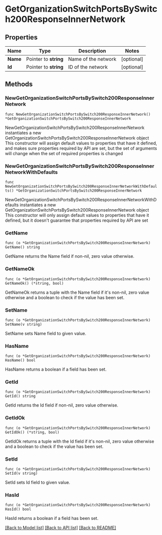 # GetOrganizationSwitchPortsBySwitch200ResponseInnerNetwork

## Properties

Name | Type | Description | Notes
------------ | ------------- | ------------- | -------------
**Name** | Pointer to **string** | Name of the network | [optional] 
**Id** | Pointer to **string** | ID of the network | [optional] 

## Methods

### NewGetOrganizationSwitchPortsBySwitch200ResponseInnerNetwork

`func NewGetOrganizationSwitchPortsBySwitch200ResponseInnerNetwork() *GetOrganizationSwitchPortsBySwitch200ResponseInnerNetwork`

NewGetOrganizationSwitchPortsBySwitch200ResponseInnerNetwork instantiates a new GetOrganizationSwitchPortsBySwitch200ResponseInnerNetwork object
This constructor will assign default values to properties that have it defined,
and makes sure properties required by API are set, but the set of arguments
will change when the set of required properties is changed

### NewGetOrganizationSwitchPortsBySwitch200ResponseInnerNetworkWithDefaults

`func NewGetOrganizationSwitchPortsBySwitch200ResponseInnerNetworkWithDefaults() *GetOrganizationSwitchPortsBySwitch200ResponseInnerNetwork`

NewGetOrganizationSwitchPortsBySwitch200ResponseInnerNetworkWithDefaults instantiates a new GetOrganizationSwitchPortsBySwitch200ResponseInnerNetwork object
This constructor will only assign default values to properties that have it defined,
but it doesn't guarantee that properties required by API are set

### GetName

`func (o *GetOrganizationSwitchPortsBySwitch200ResponseInnerNetwork) GetName() string`

GetName returns the Name field if non-nil, zero value otherwise.

### GetNameOk

`func (o *GetOrganizationSwitchPortsBySwitch200ResponseInnerNetwork) GetNameOk() (*string, bool)`

GetNameOk returns a tuple with the Name field if it's non-nil, zero value otherwise
and a boolean to check if the value has been set.

### SetName

`func (o *GetOrganizationSwitchPortsBySwitch200ResponseInnerNetwork) SetName(v string)`

SetName sets Name field to given value.

### HasName

`func (o *GetOrganizationSwitchPortsBySwitch200ResponseInnerNetwork) HasName() bool`

HasName returns a boolean if a field has been set.

### GetId

`func (o *GetOrganizationSwitchPortsBySwitch200ResponseInnerNetwork) GetId() string`

GetId returns the Id field if non-nil, zero value otherwise.

### GetIdOk

`func (o *GetOrganizationSwitchPortsBySwitch200ResponseInnerNetwork) GetIdOk() (*string, bool)`

GetIdOk returns a tuple with the Id field if it's non-nil, zero value otherwise
and a boolean to check if the value has been set.

### SetId

`func (o *GetOrganizationSwitchPortsBySwitch200ResponseInnerNetwork) SetId(v string)`

SetId sets Id field to given value.

### HasId

`func (o *GetOrganizationSwitchPortsBySwitch200ResponseInnerNetwork) HasId() bool`

HasId returns a boolean if a field has been set.


[[Back to Model list]](../README.md#documentation-for-models) [[Back to API list]](../README.md#documentation-for-api-endpoints) [[Back to README]](../README.md)


